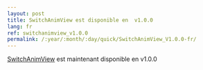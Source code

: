 ```yaml
---
layout: post
title: SwitchAnimView est disponible en  v1.0.0
lang: fr
ref: switchanimview_v1.0.0
permalink: /:year/:month/:day/quick/SwitchAnimView_V1.0.0-fr/
---
```


[SwitchAnimView][1] est maintenant disponible en v1.0.0

[1]: {{site.base_url}}/tools/SwitchAnimView-fr/
